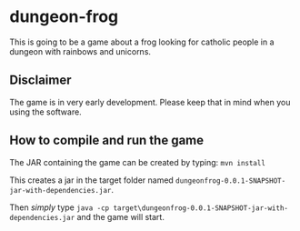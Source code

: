 # dungeon-frog
This is going to be a game about a frog looking for catholic people in a dungeon with rainbows and unicorns.

## Disclaimer
The game is in very early development. Please keep that in mind when you using the software.

## How to compile and run the game
The JAR containing the game can be created by typing:
``mvn install``

This creates a jar in the target folder named ``dungeonfrog-0.0.1-SNAPSHOT-jar-with-dependencies.jar``.
 
Then *simply* type ``java -cp target\dungeonfrog-0.0.1-SNAPSHOT-jar-with-dependencies.jar`` and the game will start.